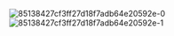 ![85138427cf3ff27d18f7adb64e20592e-0](https://github.com/AmadeiGod/bank/assets/115667255/b0983801-5ae9-4131-b0ac-5468c66c7976)
![85138427cf3ff27d18f7adb64e20592e-1](https://github.com/AmadeiGod/bank/assets/115667255/88bce29f-248c-4044-9710-e3582053e3e9)

